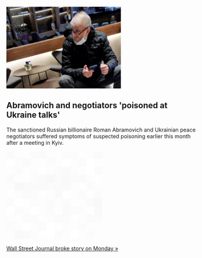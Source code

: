 
![Abramovich and negotiators 'poisoned at Ukraine talks'](./20220328235849.png)
## Abramovich and negotiators 'poisoned at Ukraine talks'

The sanctioned Russian billionaire Roman Abramovich and Ukrainian peace negotiators suffered symptoms of suspected poisoning earlier this month after a meeting in Kyiv.

![pic](../square_bg.png)

[Wall Street Journal broke story on Monday »](https://www.yahoo.com/news/russian-billionaire-abramovich-ukrainian-peace-161430061.html)
